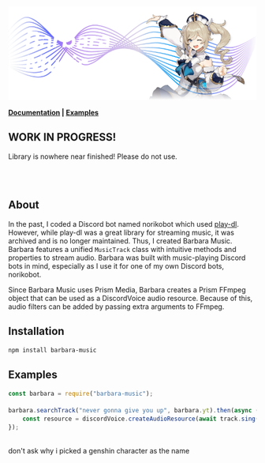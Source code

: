 <img src="./media/Banner.png">

<b>[Documentation](https://avoxel284.github.io/barbara) | [Examples](https://github.com/Avoxel284/barbara/examples)</b>

## WORK IN PROGRESS!

Library is nowhere near finished! Please do not use.

<br>
<br>

## About

In the past, I coded a Discord bot named norikobot which used [play-dl](https://github.com/play-dl/play-dl). However, while play-dl was a great library for streaming music, it was archived and is no longer maintained. Thus, I created Barbara Music. Barbara features a unified `MusicTrack` class with intuitive methods and properties to stream audio. Barbara was built with music-playing Discord bots in mind, especially as I use it for one of my own Discord bots, norikobot.

Since Barbara Music uses Prism Media, Barbara creates a Prism FFmpeg object that can be used as a DiscordVoice audio resource. Because of this, audio filters can be added by passing extra arguments to FFmpeg.

## Installation

```
npm install barbara-music
```

## Examples

```js
const barbara = require("barbara-music");

barbara.searchTrack("never gonna give you up", barbara.yt).then(async (track) => {
	const resource = discordVoice.createAudioResource(await track.sing());
});
```

<br>
don't ask why i picked a genshin character as the name
